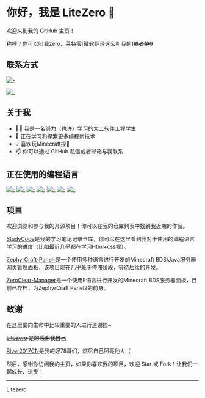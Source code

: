 # 你好，我是 LiteZero 👋

欢迎来到我的 GitHub 主页！

称呼？你可以叫我zero、莱特零[微软翻译这么叫我的]~~或者烧0~~

## 联系方式
[![-](https://img.shields.io/badge/Email:LiteZero261@outlook.com-005FF9?style=flat-square&logo=maildotru&logoColor=white)]()

[![-](https://img.shields.io/badge/QQ:2166242466-1EBAFC?style=flat-square&logo=QQ&logoColor=white)]()

## 关于我

- 🧑‍💻 我是一名努力（也许）学习的大二软件工程学生
- 🌱 正在学习和探索更多编程新技术
- 💡 喜欢玩Minecraft捏🥰
- 📫 你可以通过 GitHub 私信或者邮箱与我联系

## 正在使用的编程语言

[![-](https://img.shields.io/badge/html5-E66023?style=flat-square&logo=html5&logoColor=white)]()
[![-](https://img.shields.io/badge/css-663399?style=flat-square&logo=css&logoColor=white)]()
[![-](https://img.shields.io/badge/JavaScript-F7DF1E?style=flat-square&logo=javascript&logoColor=black)]()
[![-](https://img.shields.io/badge/C-A8B9CC?style=flat-square&logo=C&logoColor=white)]()
[![-](https://img.shields.io/badge/C++-00599C?style=flat-square&logo=cplusplus&logoColor=white)]()
[![-](https://img.shields.io/badge/Java-FFFFFF?style=flat-square&logo=Java&logoColor=orange)]() 
[![-](https://img.shields.io/badge/Golang-00ADD8?style=flat-square&logo=go&logoColor=white)]() 

## 项目

欢迎浏览和参与我的开源项目！你可以在我的仓库列表中找到我近期的作品。

[StudyCode](https://github.com/Litezero/Study_Code)是我的学习笔记记录仓库，你可以在这里看到我对于使用的编程语言学习的进度（比如最近几乎都在学习Html+css捏）。

[ZephyrCraft-Panel-](https://github.com/ZCP2-Dev/ZephyrCraft-Panel-2)是一个使用多种语言进行开发的Minecraft BDS/Java服务器网页管理面板，该项目现在几乎处于停滞阶段，等待后续的开发。

[ZeroClear-Manager](https://github.com/Litezero/ZeroClear-Manager)是一个使用E语言进行开发的Minecraft BDS服务器面板，目前已存档，为ZephyrCraft Panel2的前身。

## 致谢

在这里要向生命中比较重要的人进行道谢捏~

~~[LiteZero](https://github.com/litezero) 是的感谢我自己~~

[River2017CN](https://github.com/River2017CN)是我的好78哥们，燃尽自己照亮他人（

然后，感谢你访问我的主页，如果你喜欢我的项目，欢迎 Star 或 Fork！让我们一起成长、进步！

---
Litezero
